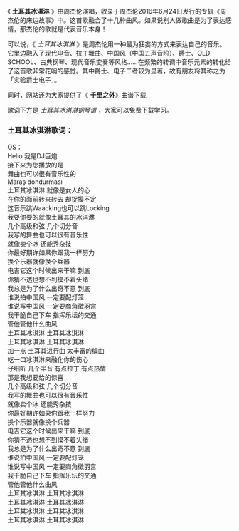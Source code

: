 

《 **土耳其冰淇淋**
》由周杰伦演唱，收录于周杰伦2016年6月24日发行的专辑《周杰伦的床边故事》中。这首歌融合了十几种曲风。如果说别人做歌曲是为了表达感情，那杰伦的歌就是代表音乐本身！

可以说，《 _土耳其冰淇淋_ 》是周杰伦用一种最为狂妄的方式来表达自己的音乐。它里边融入了现代电音、拉丁舞曲、中国风（中国五声音阶）、爵士、OLD
SCHOOL、古典钢琴、现代音乐变奏等风格……在频繁的转调中音乐元素的转化给了这首歌非常花哨的感觉。其中爵士、电子二者较为显著，故有朋友将其称之为「实验爵士电子」。

同时，网站还为大家提供了《[ **千里之外**](Music-355-千里之外.html "千里之外")》曲谱下载

歌词下方是 _土耳其冰淇淋钢琴谱_ ，大家可以免费下载学习。

### 土耳其冰淇淋歌词：

OS：  
Hello 我是DJ巨炮  
接下来为您播放的是  
舞曲也可以很有音乐性的  
Maraş dondurması  
土耳其冰淇淋 就像是女人的心  
在你的面前转来转去 却捉摸不定  
这音乐跳Waacking也可以跳Locking  
我耍你耍的就像土耳其的冰淇淋  
几个高级和弦 几个切分音  
我写的舞曲也可以很有音乐性  
就像卖个冰 还能秀杂技  
你最好期许如果你跟我一样努力  
换个乐器就像换个兵器  
电吉它这个时候出来干嘛 到底  
你猜不透也想不到摸不着头绪  
我总是为了什么出奇不意 到底  
谁说拍中国风 一定要配灯笼  
谁说写中国风 一定要商角徵羽宫  
我干脆自己下车 指挥乐坛的交通  
管他管他什么曲风  
土耳其冰淇淋 土耳其冰淇淋  
土耳其冰淇淋 土耳其冰淇淋  
加一点 土耳其进行曲 太丰富的编曲  
吃一口冰淇淋来融化你的伤心  
仔细听 几个半音 有点拉丁 有点热情  
那是我想要给的惊喜  
几个高级和弦 几个切分音  
我写的舞曲也可以很有音乐性  
就像卖个冰 还能秀杂技  
你最好期许如果你跟我一样努力  
换个乐器就像换个兵器  
电吉它这个时候出来干嘛 到底  
你猜不透也想不到摸不着头绪  
我总是为了什么出奇不意 到底  
谁说拍中国风 一定要配灯笼  
谁说写中国风 一定要商角徵羽宫  
我干脆自己下车 指挥乐坛的交通  
管他管他什么曲风  
土耳其冰淇淋 土耳其冰淇淋  
土耳其冰淇淋 土耳其冰淇淋  
土耳其冰淇淋 土耳其冰淇淋  
土耳其冰淇淋 土耳其冰淇淋

